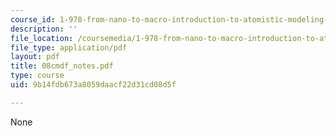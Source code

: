 ```yaml
---
course_id: 1-978-from-nano-to-macro-introduction-to-atomistic-modeling-techniques-january-iap-2007
description: ''
file_location: /coursemedia/1-978-from-nano-to-macro-introduction-to-atomistic-modeling-techniques-january-iap-2007/9b14fdb673a8059daacf22d31cd08d5f_08cmdf_notes.pdf
file_type: application/pdf
layout: pdf
title: 08cmdf_notes.pdf
type: course
uid: 9b14fdb673a8059daacf22d31cd08d5f

---
```

None